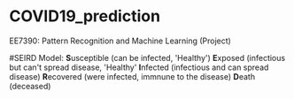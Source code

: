 # COVID19_prediction
EE7390: Pattern Recognition and Machine Learning (Project)

#SEIRD  Model:
**S**usceptible (can be infected, 'Healthy')
**E**xposed (infectious but can't spread disease, 'Healthy'
**I**nfected (infectious and can spread disease)
**R**ecovered (were infected, immnune to the disease)
**D**eath (deceased)
